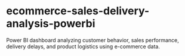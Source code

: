 # ecommerce-sales-delivery-analysis-powerbi
Power BI dashboard analyzing customer behavior, sales performance, delivery delays, and product logistics using e-commerce data.
